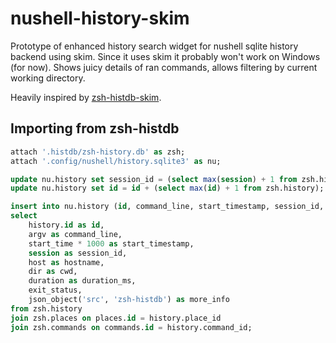 # nushell-history-skim

Prototype of enhanced history search widget for nushell sqlite history backend using skim. Since it uses skim it probably won't work on Windows (for now). Shows juicy details of ran commands, allows filtering by current working directory.

Heavily inspired by [zsh-histdb-skim](https://github.com/m42e/zsh-histdb-skim).

## Importing from zsh-histdb

```sql
attach '.histdb/zsh-history.db' as zsh;
attach '.config/nushell/history.sqlite3' as nu;

update nu.history set session_id = (select max(session) + 1 from zsh.history);
update nu.history set id = id + (select max(id) + 1 from zsh.history);

insert into nu.history (id, command_line, start_timestamp, session_id, hostname, cwd, duration_ms, exit_status, more_info)
select
	history.id as id,
	argv as command_line,
	start_time * 1000 as start_timestamp,
	session as session_id,
	host as hostname,
	dir as cwd,
	duration as duration_ms,
	exit_status,
	json_object('src', 'zsh-histdb') as more_info
from zsh.history
join zsh.places on places.id = history.place_id
join zsh.commands on commands.id = history.command_id;
```

